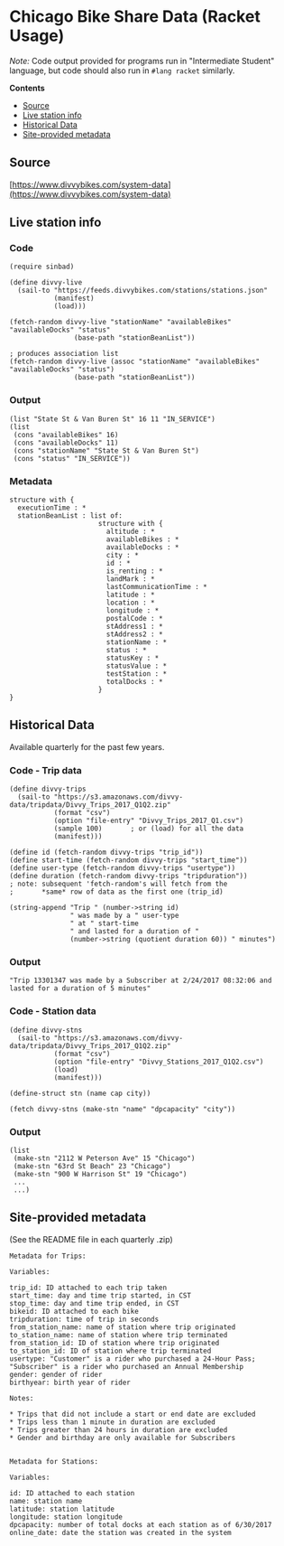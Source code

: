 # Chicago Bike Share Data (Racket Usage)

*Note:* Code output provided for programs run in "Intermediate Student" language, but code should also run in `#lang racket` similarly.

**Contents**
- [Source](#source)
- [Live station info](#live-station-info)
- [Historical Data](#historical-data)
- [Site-provided metadata](#site-provided-metadata)


## Source

[https://www.divvybikes.com/system-data](https://www.divvybikes.com/system-data)

## Live station info

### Code

````
(require sinbad)

(define divvy-live
  (sail-to "https://feeds.divvybikes.com/stations/stations.json"
           (manifest)
           (load)))

(fetch-random divvy-live "stationName" "availableBikes" "availableDocks" "status"
                (base-path "stationBeanList"))

; produces association list
(fetch-random divvy-live (assoc "stationName" "availableBikes" "availableDocks" "status")
                (base-path "stationBeanList"))
````

### Output

````
(list "State St & Van Buren St" 16 11 "IN_SERVICE")
(list
 (cons "availableBikes" 16)
 (cons "availableDocks" 11)
 (cons "stationName" "State St & Van Buren St")
 (cons "status" "IN_SERVICE"))
````

### Metadata

````
structure with {
  executionTime : *
  stationBeanList : list of:
                      structure with {
                        altitude : *
                        availableBikes : *
                        availableDocks : *
                        city : *
                        id : *
                        is_renting : *
                        landMark : *
                        lastCommunicationTime : *
                        latitude : *
                        location : *
                        longitude : *
                        postalCode : *
                        stAddress1 : *
                        stAddress2 : *
                        stationName : *
                        status : *
                        statusKey : *
                        statusValue : *
                        testStation : *
                        totalDocks : *
                      }
}
````


## Historical Data

Available quarterly for the past few years.

### Code - Trip data

````
(define divvy-trips
  (sail-to "https://s3.amazonaws.com/divvy-data/tripdata/Divvy_Trips_2017_Q1Q2.zip"
           (format "csv")
           (option "file-entry" "Divvy_Trips_2017_Q1.csv")
           (sample 100)       ; or (load) for all the data
           (manifest)))

(define id (fetch-random divvy-trips "trip_id"))
(define start-time (fetch-random divvy-trips "start_time"))
(define user-type (fetch-random divvy-trips "usertype"))
(define duration (fetch-random divvy-trips "tripduration"))
; note: subsequent 'fetch-random's will fetch from the
;       *same* row of data as the first one (trip_id)

(string-append "Trip " (number->string id)
               " was made by a " user-type
               " at " start-time
               " and lasted for a duration of "
               (number->string (quotient duration 60)) " minutes")
````

### Output

    "Trip 13301347 was made by a Subscriber at 2/24/2017 08:32:06 and lasted for a duration of 5 minutes"


### Code - Station data

````
(define divvy-stns
  (sail-to "https://s3.amazonaws.com/divvy-data/tripdata/Divvy_Trips_2017_Q1Q2.zip"
           (format "csv")
           (option "file-entry" "Divvy_Stations_2017_Q1Q2.csv")
           (load)
           (manifest)))

(define-struct stn (name cap city))

(fetch divvy-stns (make-stn "name" "dpcapacity" "city"))
````

### Output

````
(list
 (make-stn "2112 W Peterson Ave" 15 "Chicago")
 (make-stn "63rd St Beach" 23 "Chicago")
 (make-stn "900 W Harrison St" 19 "Chicago")
 ...
 ...)
````

## Site-provided metadata

(See the README file in each quarterly .zip)

````
Metadata for Trips:

Variables:

trip_id: ID attached to each trip taken
start_time: day and time trip started, in CST
stop_time: day and time trip ended, in CST
bikeid: ID attached to each bike
tripduration: time of trip in seconds 
from_station_name: name of station where trip originated
to_station_name: name of station where trip terminated 
from_station_id: ID of station where trip originated
to_station_id: ID of station where trip terminated
usertype: "Customer" is a rider who purchased a 24-Hour Pass; "Subscriber" is a rider who purchased an Annual Membership
gender: gender of rider 
birthyear: birth year of rider

Notes:

* Trips that did not include a start or end date are excluded
* Trips less than 1 minute in duration are excluded
* Trips greater than 24 hours in duration are excluded
* Gender and birthday are only available for Subscribers


Metadata for Stations:

Variables:

id: ID attached to each station
name: station name    
latitude: station latitude
longitude: station longitude
dpcapacity: number of total docks at each station as of 6/30/2017
online_date: date the station was created in the system
````
